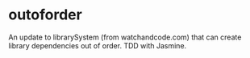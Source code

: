 # outoforder
An update to librarySystem (from watchandcode.com) that can create library dependencies out of order. TDD with Jasmine.
